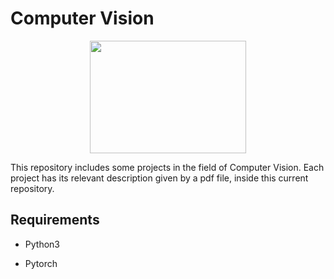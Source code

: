 # **Computer Vision** #

<p align="center">
  <img width=250 height=180 src="CV.gif">
</p>

This repository includes some projects in the field of Computer Vision.
Each project has its relevant description given by a pdf file, inside this current repository.

## Requirements

* Python3

* Pytorch

